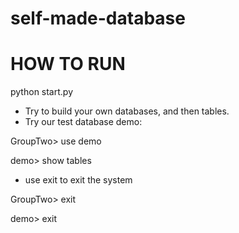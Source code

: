 # self-made-database

# HOW TO RUN
python start.py

- Try to build your own databases, and then tables.
- Try our test database demo:
 
GroupTwo> use demo

demo> show tables

- use exit to exit the system

GroupTwo> exit

demo> exit
